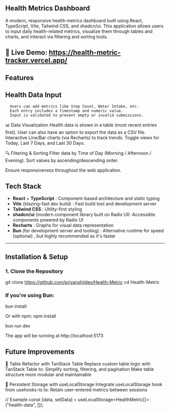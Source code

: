 ##  Health Metrics Dashboard

A modern, responsive health metrics dashboard built using React, TypeScript, Vite, Tailwind CSS, and shadcn/ui. This application allows users to input daily health-related metrics, visualize them through tables and charts, and interact via filtering and sorting tools.

🔗 Live Demo: https://health-metric-tracker.vercel.app/
---

## Features
 ## Health Data Input
      Users can add metrics like Step Count, Water Intake, etc.
      Each entry includes a timestamp and numeric value.
      Input is validated to prevent empty or invalid submissions.

📊 Data Visualization
    Health data is shown in a table (most recent entries first).
    User can also have an option to export the data as a CSV file.
    Interactive Line/Bar charts (via Recharts) to track trends.
    Toggle views for Today, Last 7 Days, and Last 30 Days.

🔍 Filtering & Sorting
    Filter data by Time of Day (Morning / Afternoon / Evening).
    Sort values by ascending/descending order.
    
Ensure responsiveness throughout the web application. 

##  Tech Stack

-  **React** + **TypeScript**  : Component-based architecture and static typing
-  **Vite** (blazing-fast dev build) : Fast build tool and development server
-  **Tailwind CSS**  : Utility-first styling
-  **shadcn/ui** (modern component library built on Radix UI)  :Accessible components powered by Radix UI
-  **Recharts**  : Graphs for visual data representation
-  **Bun** (for development server and tooling)  : Alternative runtime for speed (optional) , but highly recommended as it's faster 

---

##  Installation & Setup


### 1. Clone the Repository

git clone https://github.com/priyanshijdev/Health-Metric
cd Health-Metric

  ### If you're using Bun:

bun install

Or with npm:
npm install

bun run dev

The app will be running at http://localhost:5173


## Future Improvements

🔹 Table Refactor with TanStack Table
  Replace custom table logic with TanStack Table to:
  Simplify sorting, filtering, and pagination
  Make table structure more modular and maintainable

🔹 Persistent Storage with useLocalStorage
   Integrate useLocalStorage hook from usehooks-ts to:
   Retain user-entered metrics between sessions

// Example
const [data, setData] = useLocalStorage<HealthMetric[]>("health-data", []);

